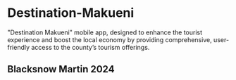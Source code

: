 # Destination-Makueni
 "Destination Makueni" mobile app, designed to enhance the tourist experience and boost the local economy by providing comprehensive, user-friendly access to the county’s tourism offerings.

## Blacksnow Martin 2024 

